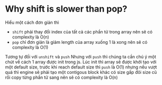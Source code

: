 # Why shift is slower than pop?

Hiểu một cách đơn giản thì 
- `shift` phải thay đổi index của tất cả các phần tử trong array nên sẽ có complexity là O(n)
- `pop` chỉ đơn giản là giảm length của array xuống 1 là xong nên sẽ có complexity là O(1)

Tương tự đối với `unshift` và `push`
Nhưng với `push` thì chúng ta cần chú ý một chút về cách 1 array được init trong js. Lúc init thì array sẽ được khởi tạo với một default size, trước khi reach default size thì `push` là O(1) nhưng nếu vượt quá thì engine sẽ phải tạo một contigous block khác có size gấp đôi size cũ rồi copy từng phần tử sang nên sẽ có complexity là O(n)